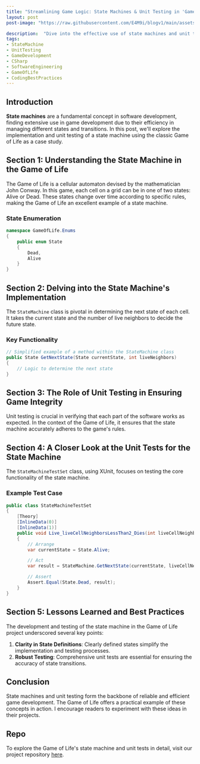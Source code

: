 ```yaml
---
title: "Streamlining Game Logic: State Machines & Unit Testing in 'Game of Life'"
layout: post
post-image: "https://raw.githubusercontent.com/E4M9i/blogv1/main/assets/images/GOL.png"

description:  "Dive into the effective use of state machines and unit testing in game development, illustrated through a detailed case study of the classic 'Game of Life'. Uncover insights into structuring game logic and ensuring robustness through targeted testing strategies."
tags:
- StateMachine
- UnitTesting
- GameDevelopment
- CSharp
- SoftwareEngineering
- GameOfLife
- CodingBestPractices
---
```


## Introduction
**State machines** are a fundamental concept in software development, finding extensive use in game development due to their efficiency in managing different states and transitions. In this post, we'll explore the implementation and unit testing of a state machine using the classic Game of Life as a case study.

## Section 1: Understanding the State Machine in the Game of Life
The Game of Life is a cellular automaton devised by the mathematician John Conway. In this game, each cell on a grid can be in one of two states: Alive or Dead. These states change over time according to specific rules, making the Game of Life an excellent example of a state machine.

### State Enumeration
```csharp
namespace GameOfLife.Enums
{
    public enum State
    {
        Dead,
        Alive
    }
}
```

## Section 2: Delving into the State Machine's Implementation
The `StateMachine` class is pivotal in determining the next state of each cell. It takes the current state and the number of live neighbors to decide the future state.

### Key Functionality
```csharp
// Simplified example of a method within the StateMachine class
public State GetNextState(State currentState, int liveNeighbors)
{
    // Logic to determine the next state
}
```

## Section 3: The Role of Unit Testing in Ensuring Game Integrity
Unit testing is crucial in verifying that each part of the software works as expected. In the context of the Game of Life, it ensures that the state machine accurately adheres to the game's rules.

## Section 4: A Closer Look at the Unit Tests for the State Machine
The `StateMachineTestSet` class, using XUnit, focuses on testing the core functionality of the state machine.

### Example Test Case
```csharp
public class StateMachineTestSet
{
    [Theory]
    [InlineData(0)]
    [InlineData(1)]
    public void Live_liveCellNeighborsLessThan2_Dies(int liveCellNeighbors)
    {
        // Arrange
        var currentState = State.Alive;

        // Act
        var result = StateMachine.GetNextState(currentState, liveCellNeighbors);

        // Assert
        Assert.Equal(State.Dead, result);
    }
}
```

## Section 5: Lessons Learned and Best Practices
The development and testing of the state machine in the Game of Life project underscored several key points:

1. **Clarity in State Definitions**: Clearly defined states simplify the implementation and testing processes.
2. **Robust Testing**: Comprehensive unit tests are essential for ensuring the accuracy of state transitions.

## Conclusion
State machines and unit testing form the backbone of reliable and efficient game development. The Game of Life offers a practical example of these concepts in action. I encourage readers to experiment with these ideas in their projects.

## Repo
To explore the Game of Life's state machine and unit tests in detail, visit our project repository [here](https://github.com/E4M9i/GameOfLife).